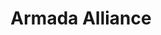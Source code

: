 ---
template: HomePage
title: Armada Alliance
heroSection: 
    text: |
        The Armada alliance was formed in efforts to build a sustainable community of decentralized, low-cost, and energy-efficient stake pool operations on the Cardano blockchain 🌍🌿 All Stake Pools in this alliance run on either Raspberry Pis exclusively or on other low power consuming ARM-based machines with an average pool energy consumption of less than 40 Watts💡
statsSection:
    pretitle: Live stats
    title: An alliance of independent stake pool operators
    description: ${poolCount} stake pools operated across ${countryCount} different countries 🌍
---